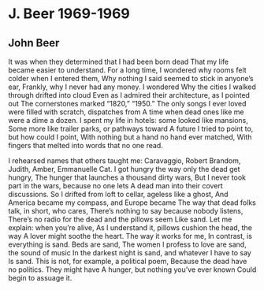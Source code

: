 # J. Beer 1969-1969
## John Beer
It was when they determined that I had been born dead
That my life became easier to understand. For a long time,
I wondered why rooms felt colder when I entered them,
Why nothing I said seemed to stick in anyone’s ear,
Frankly, why I never had any money. I wondered
Why the cities I walked through drifted into cloud
Even as I admired their architecture, as I pointed out
The cornerstones marked “1820,” “1950.” The only songs
I ever loved were filled with scratch, dispatches from
A time when dead ones like me were a dime a dozen.
I spent my life in hotels: some looked like mansions,
Some more like trailer parks, or pathways toward
A future I tried to point to, but how could I point,
With nothing but a hand no hand ever matched,
With fingers that melted into words that no one read.

I rehearsed names that others taught me: Caravaggio,
Robert Brandom, Judith, Amber, Emmanuelle Cat.
I got hungry the way only the dead get hungry,
The hunger that launches a thousand dirty wars,
But I never took part in the wars, because no one lets
A dead man into their covert discussions.
So I drifted from loft to cellar, ageless like a ghost,
And America became my compass, and Europe became
The way that dead folks talk, in short, who cares,
There’s nothing to say because nobody listens,
There’s no radio for the dead and the pillows seem
Like sand. Let me explain: when you’re alive,
As I understand it, pillows cushion the head, the way
A lover might soothe the heart. The way it works for me,
In contrast, is everything is sand. Beds are sand,
The women I profess to love are sand, the sound of music
In the darkest night is sand, and whatever I have to say
Is sand. This is not, for example, a political poem,
Because the dead have no politics. They might have
A hunger, but nothing you’ve ever known
Could begin to assuage it.